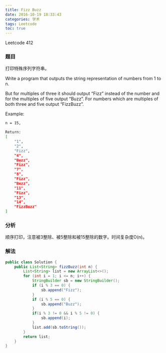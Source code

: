 ```yaml
---
title: Fizz Buzz
date: 2016-10-19 18:33:43
categories: 学术
tags: Leetcode
toc: true
---
```


Leetcode 412

### 题目

打印特殊序列字符串。

Write a program that outputs the string representation of numbers from 1 to n.

But for multiples of three it should output “Fizz” instead of the number and for the multiples of five output “Buzz”. For numbers which are multiples of both three and five output “FizzBuzz”.

Example:

```bash
n = 15,

Return:
[
    "1",
    "2",
    "Fizz",
    "4",
    "Buzz",
    "Fizz",
    "7",
    "8",
    "Fizz",
    "Buzz",
    "11",
    "Fizz",
    "13",
    "14",
    "FizzBuzz"
]
```

### 分析

顺序打印，注意被3整除、被5整除和被15整除的数字。时间复杂度O(n)。

### 解法

```java
public class Solution {
    public List<String> fizzBuzz(int n) {
        List<String> list = new ArrayList<>();
        for (int i = 1; i <= n; i++) {
            StringBuilder sb = new StringBuilder();
            if (i % 3 == 0) {
                sb.append("Fizz");
            }
            if (i % 5 == 0) {
                sb.append("Buzz");
            }
            if(i % 3 != 0 && i % 5 != 0) {
                sb.append(i);
            }
            list.add(sb.toString());
        }
        return list;
    }
}
```